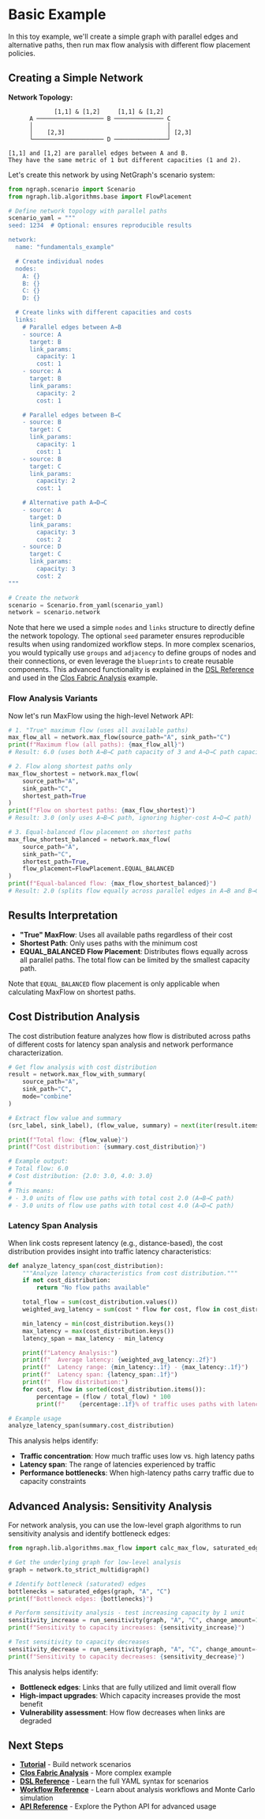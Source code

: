 # Basic Example

In this toy example, we'll create a simple graph with parallel edges and alternative paths, then run max flow analysis with different flow placement policies.

## Creating a Simple Network

**Network Topology:**

```text
             [1,1] & [1,2]     [1,1] & [1,2]
      A ─────────────────── B ────────────── C
      │                                      │
      │    [2,3]                             │ [2,3]
      └──────────────────── D ───────────────┘

[1,1] and [1,2] are parallel edges between A and B.
They have the same metric of 1 but different capacities (1 and 2).
```

Let's create this network by using NetGraph's scenario system:

```python
from ngraph.scenario import Scenario
from ngraph.lib.algorithms.base import FlowPlacement

# Define network topology with parallel paths
scenario_yaml = """
seed: 1234  # Optional: ensures reproducible results

network:
  name: "fundamentals_example"

  # Create individual nodes
  nodes:
    A: {}
    B: {}
    C: {}
    D: {}

  # Create links with different capacities and costs
  links:
    # Parallel edges between A→B
    - source: A
      target: B
      link_params:
        capacity: 1
        cost: 1
    - source: A
      target: B
      link_params:
        capacity: 2
        cost: 1

    # Parallel edges between B→C
    - source: B
      target: C
      link_params:
        capacity: 1
        cost: 1
    - source: B
      target: C
      link_params:
        capacity: 2
        cost: 1

    # Alternative path A→D→C
    - source: A
      target: D
      link_params:
        capacity: 3
        cost: 2
    - source: D
      target: C
      link_params:
        capacity: 3
        cost: 2
"""

# Create the network
scenario = Scenario.from_yaml(scenario_yaml)
network = scenario.network
```

Note that here we used a simple `nodes` and `links` structure to directly define the network topology. The optional `seed` parameter ensures reproducible results when using randomized workflow steps. In more complex scenarios, you would typically use `groups` and `adjacency` to define groups of nodes and their connections, or even leverage the `blueprints` to create reusable components. This advanced functionality is explained in the [DSL Reference](../reference/dsl.md) and used in the [Clos Fabric Analysis](clos-fabric.md) example.

### Flow Analysis Variants

Now let's run MaxFlow using the high-level Network API:

```python
# 1. "True" maximum flow (uses all available paths)
max_flow_all = network.max_flow(source_path="A", sink_path="C")
print(f"Maximum flow (all paths): {max_flow_all}")
# Result: 6.0 (uses both A→B→C path capacity of 3 and A→D→C path capacity of 3)

# 2. Flow along shortest paths only
max_flow_shortest = network.max_flow(
    source_path="A",
    sink_path="C",
    shortest_path=True
)
print(f"Flow on shortest paths: {max_flow_shortest}")
# Result: 3.0 (only uses A→B→C path, ignoring higher-cost A→D→C path)

# 3. Equal-balanced flow placement on shortest paths
max_flow_shortest_balanced = network.max_flow(
    source_path="A",
    sink_path="C",
    shortest_path=True,
    flow_placement=FlowPlacement.EQUAL_BALANCED
)
print(f"Equal-balanced flow: {max_flow_shortest_balanced}")
# Result: 2.0 (splits flow equally across parallel edges in A→B and B→C)
```

## Results Interpretation

- **"True" MaxFlow**: Uses all available paths regardless of their cost
- **Shortest Path**: Only uses paths with the minimum cost
- **EQUAL_BALANCED Flow Placement**: Distributes flows equally across all parallel paths. The total flow can be limited by the smallest capacity path.

Note that `EQUAL_BALANCED` flow placement is only applicable when calculating MaxFlow on shortest paths.

## Cost Distribution Analysis

The cost distribution feature analyzes how flow is distributed across paths of different costs for latency span analysis and network performance characterization.

```python
# Get flow analysis with cost distribution
result = network.max_flow_with_summary(
    source_path="A",
    sink_path="C",
    mode="combine"
)

# Extract flow value and summary
(src_label, sink_label), (flow_value, summary) = next(iter(result.items()))

print(f"Total flow: {flow_value}")
print(f"Cost distribution: {summary.cost_distribution}")

# Example output:
# Total flow: 6.0
# Cost distribution: {2.0: 3.0, 4.0: 3.0}
#
# This means:
# - 3.0 units of flow use paths with total cost 2.0 (A→B→C path)
# - 3.0 units of flow use paths with total cost 4.0 (A→D→C path)
```

### Latency Span Analysis

When link costs represent latency (e.g., distance-based), the cost distribution provides insight into traffic latency characteristics:

```python
def analyze_latency_span(cost_distribution):
    """Analyze latency characteristics from cost distribution."""
    if not cost_distribution:
        return "No flow paths available"

    total_flow = sum(cost_distribution.values())
    weighted_avg_latency = sum(cost * flow for cost, flow in cost_distribution.items()) / total_flow

    min_latency = min(cost_distribution.keys())
    max_latency = max(cost_distribution.keys())
    latency_span = max_latency - min_latency

    print(f"Latency Analysis:")
    print(f"  Average latency: {weighted_avg_latency:.2f}")
    print(f"  Latency range: {min_latency:.1f} - {max_latency:.1f}")
    print(f"  Latency span: {latency_span:.1f}")
    print(f"  Flow distribution:")
    for cost, flow in sorted(cost_distribution.items()):
        percentage = (flow / total_flow) * 100
        print(f"    {percentage:.1f}% of traffic uses paths with latency {cost:.1f}")

# Example usage
analyze_latency_span(summary.cost_distribution)
```

This analysis helps identify:

- **Traffic concentration**: How much traffic uses low vs. high latency paths
- **Latency span**: The range of latencies experienced by traffic
- **Performance bottlenecks**: When high-latency paths carry traffic due to capacity constraints

## Advanced Analysis: Sensitivity Analysis

For network analysis, you can use the low-level graph algorithms to run sensitivity analysis and identify bottleneck edges:

```python
from ngraph.lib.algorithms.max_flow import calc_max_flow, saturated_edges, run_sensitivity

# Get the underlying graph for low-level analysis
graph = network.to_strict_multidigraph()

# Identify bottleneck (saturated) edges
bottlenecks = saturated_edges(graph, "A", "C")
print(f"Bottleneck edges: {bottlenecks}")

# Perform sensitivity analysis - test increasing capacity by 1 unit
sensitivity_increase = run_sensitivity(graph, "A", "C", change_amount=1.0)
print(f"Sensitivity to capacity increases: {sensitivity_increase}")

# Test sensitivity to capacity decreases
sensitivity_decrease = run_sensitivity(graph, "A", "C", change_amount=-1.0)
print(f"Sensitivity to capacity decreases: {sensitivity_decrease}")
```

This analysis helps identify:

- **Bottleneck edges**: Links that are fully utilized and limit overall flow
- **High-impact upgrades**: Which capacity increases provide the most benefit
- **Vulnerability assessment**: How flow decreases when links are degraded

## Next Steps

- **[Tutorial](../getting-started/tutorial.md)** - Build network scenarios
- **[Clos Fabric Analysis](clos-fabric.md)** - More complex example
- **[DSL Reference](../reference/dsl.md)** - Learn the full YAML syntax for scenarios
- **[Workflow Reference](../reference/workflow.md)** - Learn about analysis workflows and Monte Carlo simulation
- **[API Reference](../reference/api.md)** - Explore the Python API for advanced usage
